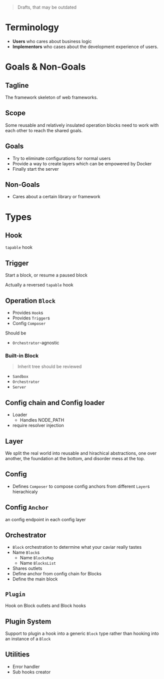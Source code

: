 > Drafts, that may be outdated

# Terminology

- **Users** who cares about business logic
- **Implementors** who cases about the development experience of users.

# Goals & Non-Goals

## Tagline

The framework skeleton of web frameworks.

## Scope

Some reusable and relatively insulated operation blocks need to work with each other to reach the shared goals.

## Goals

- Try to eliminate configurations for normal users
- Provide a way to create layers which can be empowered by Docker
- Finally start the server

## Non-Goals

- Cares about a certain library or framework

# Types

## Hook

`tapable` hook

## Trigger

Start a block, or resume a paused block

Actually a reversed `tapable` hook

## Operation `Block`

- Provides `Hook`s
- Provides `Trigger`s
- Config `Composer`

Should be

- `Orchestrator`-agnostic

### Built-in Block

> Inherit tree should be reviewed

- `Sandbox`
- `Orchestrator`
- `Server`

## Config chain and Config loader

- Loader
  - Handles NODE_PATH
- require resolver injection

## Layer

We split the real world into reusable and hirachical abstractions, one over another, the foundation at the bottom, and disorder mess at the top.

## Config

- Defines `Composer` to compose config anchors from different `Layer`s hierachicaly

## Config `Anchor`

an config endpoint in each config layer

## Orchestrator

- `Block` orchestration to determine what your caviar really tastes
- Name `Block`s
  - Name `BlocksMap`
  - Name `BlocksList`
- Shares outlets
- Define anchor from config chain for Blocks
- Define the main block

## `Plugin`

Hook on Block outlets and Block hooks

## Plugin System

Support to plugin a hook into a generic `Block` type rather than hooking into an instance of a `Block`

## Utilities

- Error handler
- Sub hooks creator
